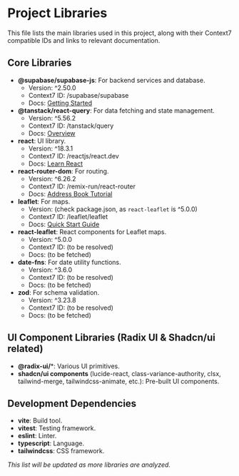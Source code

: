 # Project Libraries

This file lists the main libraries used in this project, along with their Context7 compatible IDs and links to relevant documentation.

## Core Libraries

- **@supabase/supabase-js**: For backend services and database.
  - Version: ^2.50.0
  - Context7 ID: /supabase/supabase
  - Docs: [Getting Started](https://supabase.com/docs/guides/getting-started)
- **@tanstack/react-query**: For data fetching and state management.
  - Version: ^5.56.2
  - Context7 ID: /tanstack/query
  - Docs: [Overview](https://tanstack.com/query/latest/docs/react/overview)
- **react**: UI library.
    - Version: ^18.3.1
    - Context7 ID: /reactjs/react.dev
    - Docs: [Learn React](https://react.dev/learn)
- **react-router-dom**: For routing.
    - Version: ^6.26.2
    - Context7 ID: /remix-run/react-router
    - Docs: [Address Book Tutorial](https://reactrouter.com/en/main/start/tutorial)
- **leaflet**: For maps.
    - Version: (check package.json, as `react-leaflet` is ^5.0.0)
    - Context7 ID: /leaflet/leaflet
    - Docs: [Quick Start Guide](https://leafletjs.com/examples/quick-start/)
- **react-leaflet**: React components for Leaflet maps.
  - Version: ^5.0.0
  - Context7 ID: (to be resolved)
  - Docs: (to be fetched)
- **date-fns**: For date utility functions.
  - Version: ^3.6.0
  - Context7 ID: (to be resolved)
  - Docs: (to be fetched)
- **zod**: For schema validation.
  - Version: ^3.23.8
  - Context7 ID: (to be resolved)
  - Docs: (to be fetched)

## UI Component Libraries (Radix UI & Shadcn/ui related)

- **@radix-ui/***: Various UI primitives.
- **shadcn/ui components** (lucide-react, class-variance-authority, clsx, tailwind-merge, tailwindcss-animate, etc.): Pre-built UI components.

## Development Dependencies

- **vite**: Build tool.
- **vitest**: Testing framework.
- **eslint**: Linter.
- **typescript**: Language.
- **tailwindcss**: CSS framework.

*This list will be updated as more libraries are analyzed.*